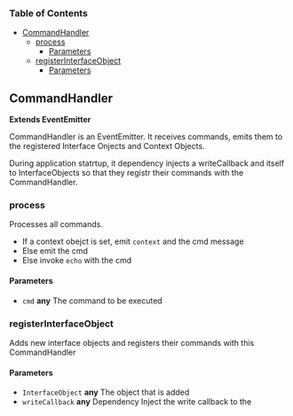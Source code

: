 <!-- Generated by documentation.js. Update this documentation by updating the source code. -->

### Table of Contents

-   [CommandHandler][1]
    -   [process][2]
        -   [Parameters][3]
    -   [registerInterfaceObject][4]
        -   [Parameters][5]

## CommandHandler

**Extends EventEmitter**

CommandHandler is an EventEmitter. It receives commands, emits them to the registered Interface Onjects and Context Objects. 

During application statrtup, it dependency injects a writeCallback and itself to InterfaceObjects so that they registr their commands with the CommandHandler.

### process

Processes all commands.

-   If a context obejct is set, emit `context` and the cmd message
-   Else emit the cmd
-   Else invoke `echo` with the cmd

#### Parameters

-   `cmd` **any** The command to be executed

### registerInterfaceObject

Adds new interface objects and registers their commands with this CommandHandler

#### Parameters

-   `InterfaceObject` **any** The object that is added
-   `writeCallback` **any** Dependency Inject the write callback to the

[1]: #commandhandler

[2]: #process

[3]: #parameters

[4]: #registerinterfaceobject

[5]: #parameters-1

